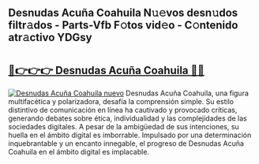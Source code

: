## Desnudas Acuña Coahuila N𝚞𝚎vos desn𝚞dos filtr𝚊dos - Parts-Vfb F𝚘tos vid𝚎o - C𝚘ntenido atr𝚊ctivo YDGsy

# <h2><a href="http://mb74yq.tromn.icu/?c=Desnudas+Acu%c3%b1a+Coahuila">🔗👉👉👉 Desnudas Acuña Coahuila 🔗🔗</a></h2>

[![Desnudas Acuña Coahuila nuevo](https://i.imgur.com/pEAQMta.gif)](http://mb74yq.tromn.icu/?c=Desnudas+Acu%c3%b1a+Coahuila)
Desnudas Acuña Coahuila, una figura multifacética y polarizadora, desafía la comprensión simple. Su estilo distintivo de comunicación en línea ha cautivado y provocado críticas, generando debates sobre ética, individualidad y las complejidades de las sociedades digitales. A pesar de la ambigüedad de sus intenciones, su huella en el ámbito digital es imborrable. Impulsado por una determinación inquebrantable y un encanto innegable, el progreso de Desnudas Acuña Coahuila en el ámbito digital es implacable.
